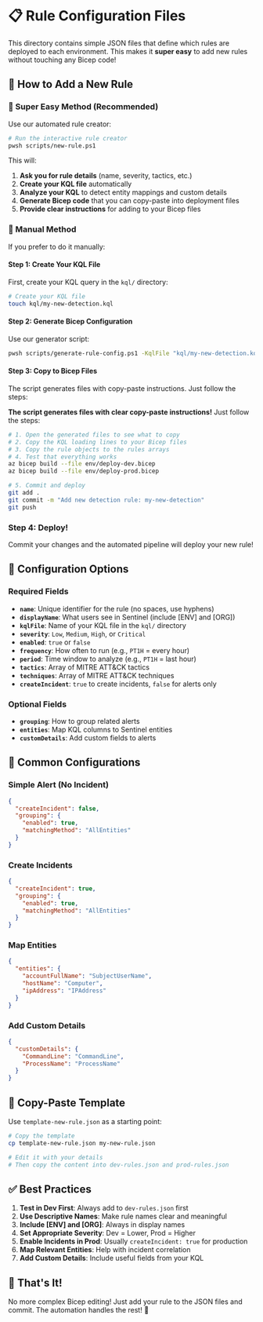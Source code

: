 # 📋 Rule Configuration Files

This directory contains simple JSON files that define which rules are deployed to each environment. This makes it **super easy** to add new rules without touching any Bicep code!

## 🎯 How to Add a New Rule

### 🚀 Super Easy Method (Recommended)

Use our automated rule creator:

```bash
# Run the interactive rule creator
pwsh scripts/new-rule.ps1
```

This will:
1. **Ask you for rule details** (name, severity, tactics, etc.)
2. **Create your KQL file** automatically
3. **Analyze your KQL** to detect entity mappings and custom details
4. **Generate Bicep code** that you can copy-paste into deployment files
5. **Provide clear instructions** for adding to your Bicep files

### 📝 Manual Method

If you prefer to do it manually:

#### Step 1: Create Your KQL File
First, create your KQL query in the `kql/` directory:
```bash
# Create your KQL file
touch kql/my-new-detection.kql
```

#### Step 2: Generate Bicep Configuration
Use our generator script:
```bash
pwsh scripts/generate-rule-config.ps1 -KqlFile "kql/my-new-detection.kql" -RuleName "my-new-detection" -Severity "Medium" -Environment "dev" -Tactics "InitialAccess" -Techniques "T1078"
```

#### Step 3: Copy to Bicep Files
The script generates files with copy-paste instructions. Just follow the steps:

**The script generates files with clear copy-paste instructions!** Just follow the steps:

```bash
# 1. Open the generated files to see what to copy
# 2. Copy the KQL loading lines to your Bicep files
# 3. Copy the rule objects to the rules arrays
# 4. Test that everything works
az bicep build --file env/deploy-dev.bicep
az bicep build --file env/deploy-prod.bicep

# 5. Commit and deploy
git add .
git commit -m "Add new detection rule: my-new-detection"
git push
```

### Step 4: Deploy!
Commit your changes and the automated pipeline will deploy your new rule!

## 📝 Configuration Options

### Required Fields
- **`name`**: Unique identifier for the rule (no spaces, use hyphens)
- **`displayName`**: What users see in Sentinel (include [ENV] and [ORG])
- **`kqlFile`**: Name of your KQL file in the `kql/` directory
- **`severity`**: `Low`, `Medium`, `High`, or `Critical`
- **`enabled`**: `true` or `false`
- **`frequency`**: How often to run (e.g., `PT1H` = every hour)
- **`period`**: Time window to analyze (e.g., `PT1H` = last hour)
- **`tactics`**: Array of MITRE ATT&CK tactics
- **`techniques`**: Array of MITRE ATT&CK techniques
- **`createIncident`**: `true` to create incidents, `false` for alerts only

### Optional Fields
- **`grouping`**: How to group related alerts
- **`entities`**: Map KQL columns to Sentinel entities
- **`customDetails`**: Add custom fields to alerts

## 🔧 Common Configurations

### Simple Alert (No Incident)
```json
{
  "createIncident": false,
  "grouping": {
    "enabled": true,
    "matchingMethod": "AllEntities"
  }
}
```

### Create Incidents
```json
{
  "createIncident": true,
  "grouping": {
    "enabled": true,
    "matchingMethod": "AllEntities"
  }
}
```

### Map Entities
```json
{
  "entities": {
    "accountFullName": "SubjectUserName",
    "hostName": "Computer",
    "ipAddress": "IPAddress"
  }
}
```

### Add Custom Details
```json
{
  "customDetails": {
    "CommandLine": "CommandLine",
    "ProcessName": "ProcessName"
  }
}
```

## 🎨 Copy-Paste Template

Use `template-new-rule.json` as a starting point:

```bash
# Copy the template
cp template-new-rule.json my-new-rule.json

# Edit it with your details
# Then copy the content into dev-rules.json and prod-rules.json
```

## ✅ Best Practices

1. **Test in Dev First**: Always add to `dev-rules.json` first
2. **Use Descriptive Names**: Make rule names clear and meaningful
3. **Include [ENV] and [ORG]**: Always in display names
4. **Set Appropriate Severity**: Dev = Lower, Prod = Higher
5. **Enable Incidents in Prod**: Usually `createIncident: true` for production
6. **Map Relevant Entities**: Help with incident correlation
7. **Add Custom Details**: Include useful fields from your KQL

## 🚀 That's It!

No more complex Bicep editing! Just add your rule to the JSON files and commit. The automation handles the rest! 🎉
